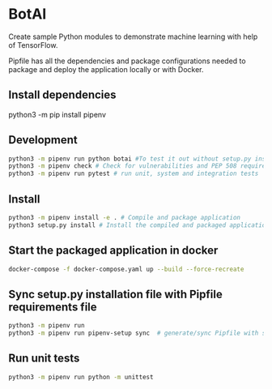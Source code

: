 # BotAI

Create sample Python modules to demonstrate machine learning with help of TensorFlow.

Pipfile has all the dependencies and package configurations needed to package and deploy the application locally or
with Docker.

## Install dependencies

python3 -m pip install pipenv

## Development

```bash
python3 -m pipenv run python botai #To test it out without setup.py installation
python3 -m pipenv check # Check for vulnerabilities and PEP 508 requirements
python3 -m pipenv run pytest # run unit, system and integration tests
```

## Install

```bash
python3 -m pipenv install -e . # Compile and package application  
python3 setup.py install # Install the compiled and packaged application, dealt with by the Docker Compose file
```

## Start the packaged application in docker

```bash
docker-compose -f docker-compose.yaml up --build --force-recreate
```

## Sync setup.py installation file with Pipfile requirements file

```bash
python3 -m pipenv run
python3 -m pipenv run pipenv-setup sync  # generate/sync Pipfile with setup.py file
```

## Run unit tests
```bash
python3 -m pipenv run python -m unittest
```